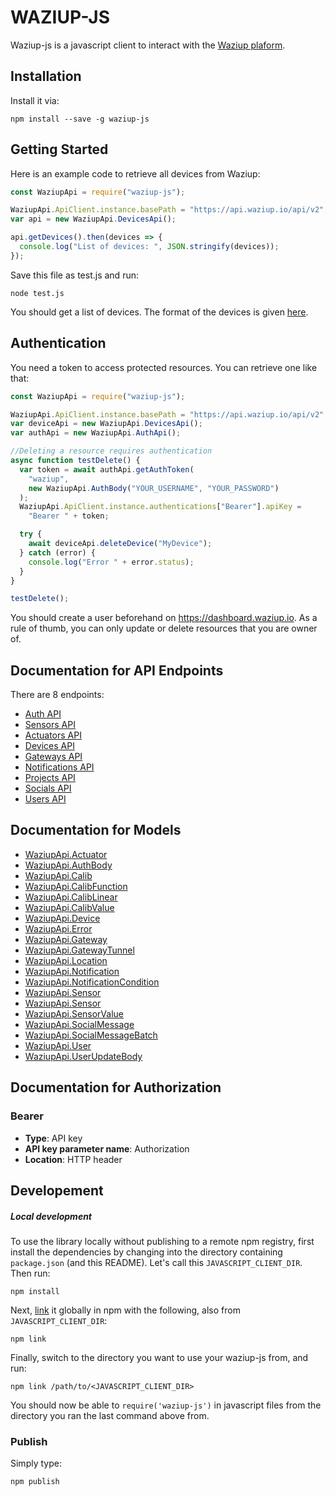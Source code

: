 # WAZIUP-JS

Waziup-js is a javascript client to interact with the [Waziup plaform](www.waziup.io).

## Installation

Install it via:

```shell
npm install --save -g waziup-js
```

## Getting Started

Here is an example code to retrieve all devices from Waziup:

```javascript
const WaziupApi = require("waziup-js");

WaziupApi.ApiClient.instance.basePath = "https://api.waziup.io/api/v2";
var api = new WaziupApi.DevicesApi();

api.getDevices().then(devices => {
  console.log("List of devices: ", JSON.stringify(devices));
});
```

Save this file as test.js and run:

```
node test.js
```

You should get a list of devices.
The format of the devices is given [here](https://github.com/Waziup/waziup-js/blob/master/docs/Device.md).

## Authentication

You need a token to access protected resources. You can retrieve one like that:

```javascript
const WaziupApi = require("waziup-js");

WaziupApi.ApiClient.instance.basePath = "https://api.waziup.io/api/v2";
var deviceApi = new WaziupApi.DevicesApi();
var authApi = new WaziupApi.AuthApi();

//Deleting a resource requires authentication
async function testDelete() {
  var token = await authApi.getAuthToken(
    "waziup",
    new WaziupApi.AuthBody("YOUR_USERNAME", "YOUR_PASSWORD")
  );
  WaziupApi.ApiClient.instance.authentications["Bearer"].apiKey =
    "Bearer " + token;

  try {
    await deviceApi.deleteDevice("MyDevice");
  } catch (error) {
    console.log("Error " + error.status);
  }
}

testDelete();
```

You should create a user beforehand on https://dashboard.waziup.io.
As a rule of thumb, you can only update or delete resources that you are owner of.

## Documentation for API Endpoints

There are 8 endpoints:

- [Auth API](docs/AuthApi.md)
- [Sensors API](docs/SensorsApi.md)
- [Actuators API](docs/ActuatorsApi.md)
- [Devices API](docs/DevicesApi.md)
- [Gateways API](docs/GatewaysApi.md)
- [Notifications API](docs/NotificationsApi.md)
- [Projects API](docs/ProjectsApi.md)
- [Socials API](docs/SocialsApi.md)
- [Users API](docs/UsersApi.md)

## Documentation for Models

- [WaziupApi.Actuator](docs/Actuator.md)
- [WaziupApi.AuthBody](docs/AuthBody.md)
- [WaziupApi.Calib](docs/Calib.md)
- [WaziupApi.CalibFunction](docs/CalibFunction.md)
- [WaziupApi.CalibLinear](docs/CalibLinear.md)
- [WaziupApi.CalibValue](docs/CalibValue.md)
- [WaziupApi.Device](docs/Device.md)
- [WaziupApi.Error](docs/Error.md)
- [WaziupApi.Gateway](docs/Gateway.md)
- [WaziupApi.GatewayTunnel](docs/GatewayTunnel.md)
- [WaziupApi.Location](docs/Location.md)
- [WaziupApi.Notification](docs/Notification.md)
- [WaziupApi.NotificationCondition](docs/NotificationCondition.md)
- [WaziupApi.Sensor](docs/Project.md)
- [WaziupApi.Sensor](docs/Sensor.md)
- [WaziupApi.SensorValue](docs/SensorValue.md)
- [WaziupApi.SocialMessage](docs/SocialMessage.md)
- [WaziupApi.SocialMessageBatch](docs/SocialMessageBatch.md)
- [WaziupApi.User](docs/User.md)
- [WaziupApi.UserUpdateBody](docs/UserUpdateBody.md)

## Documentation for Authorization

### Bearer

- **Type**: API key
- **API key parameter name**: Authorization
- **Location**: HTTP header

## Developement

##### Local development

To use the library locally without publishing to a remote npm registry, first install the dependencies by changing
into the directory containing `package.json` (and this README). Let's call this `JAVASCRIPT_CLIENT_DIR`. Then run:

```shell
npm install
```

Next, [link](https://docs.npmjs.com/cli/link) it globally in npm with the following, also from `JAVASCRIPT_CLIENT_DIR`:

```shell
npm link
```

Finally, switch to the directory you want to use your waziup-js from, and run:

```shell
npm link /path/to/<JAVASCRIPT_CLIENT_DIR>
```

You should now be able to `require('waziup-js')` in javascript files from the directory you ran the last
command above from.

### Publish

Simply type:
```
npm publish
```

